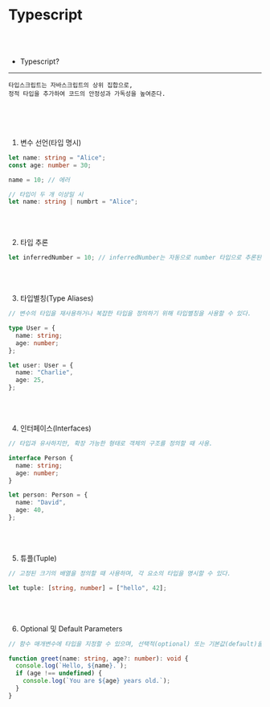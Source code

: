 # Typescript

<br /><br />

* Typescript?
---

```
타입스크립트는 자바스크립트의 상위 집합으로,
정적 타입을 추가하여 코드의 안정성과 가독성을 높여준다.
```

<br /><br /><br />

1. 변수 선언(타입 명시)

```typescript
let name: string = "Alice";
const age: number = 30;

name = 10; // 에러
```
```typescript
// 타입이 두 개 이상일 시
let name: string | numbrt = "Alice";
```

<br /><br />

2. 타입 추론

```typescript
let inferredNumber = 10; // inferredNumber는 자동으로 number 타입으로 추론된다.
```

<br /><br />

3. 타입별칭(Type Aliases)

```typescript
// 변수의 타입을 재사용하거나 복잡한 타입을 정의하기 위해 타입별칭을 사용할 수 있다.

type User = {
  name: string;
  age: number;
};

let user: User = {
  name: "Charlie",
  age: 25,
};
```

<br /><br />

4. 인터페이스(Interfaces)

```typescript
// 타입과 유사하지만, 확장 가능한 형태로 객체의 구조를 정의할 때 사용.

interface Person {
  name: string;
  age: number;
}

let person: Person = {
  name: "David",
  age: 40,
};
```

<br /><br />

5. 튜플(Tuple)

```typescript
// 고정된 크기의 배열을 정의할 때 사용하며, 각 요소의 타입을 명시할 수 있다.

let tuple: [string, number] = ["hello", 42];
```

<br /><br />

6. Optional 및 Default Parameters

```typescript
// 함수 매개변수에 타입을 지정할 수 있으며, 선택적(optional) 또는 기본값(default)을 설정할 수 있다.

function greet(name: string, age?: number): void {
  console.log(`Hello, ${name}.`);
  if (age !== undefined) {
    console.log(`You are ${age} years old.`);
  }
}
```
